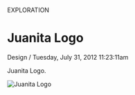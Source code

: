 <p class="type">EXPLORATION</p>

# Juanita Logo

<p class="meta">Design  /  Tuesday, July 31, 2012 11:23:11am</p>

Juanita Logo.

![Juanita Logo](https://farooq-agent.web.app/assets/images/works/large/iUU75IOT_work_image.jpg)
